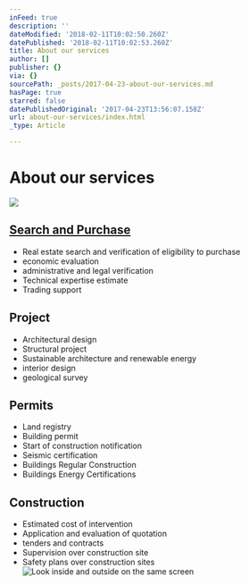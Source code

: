 ```yaml
---
inFeed: true
description: ''
dateModified: '2018-02-11T10:02:50.260Z'
datePublished: '2018-02-11T10:02:53.260Z'
title: About our services
author: []
publisher: {}
via: {}
sourcePath: _posts/2017-04-23-about-our-services.md
hasPage: true
starred: false
datePublishedOriginal: '2017-04-23T13:56:07.158Z'
url: about-our-services/index.html
_type: Article

---
```

# About our services
![](https://the-grid-user-content.s3-us-west-2.amazonaws.com/a7fab43f-4ff0-465a-8138-348118b5a2a5.jpg)

## [Search and Purchase][0]

* Real estate search and verification of eligibility to purchase
* economic evaluation
* administrative and legal verification
* Technical expertise estimate
* Trading support

## Project

* Architectural design
* Structural project
* Sustainable architecture and renewable energy
* interior design
* geological survey

## Permits

* Land registry
* Building permit
* Start of construction notification
* Seismic certification
* Buildings Regular Construction
* Buildings Energy Certifications

## Construction

* Estimated cost of intervention
* Application and evaluation of quotation
* tenders and contracts
* Supervision over construction site
* Safety plans over construction sites
![Look inside and outside on the same screen](https://the-grid-user-content.s3-us-west-2.amazonaws.com/89be1b75-610f-4427-8794-96636f74473d.jpg)

[0]: http://myarching.link/search-and-purchase/ "http://myarching.link/search-and-purchase/"